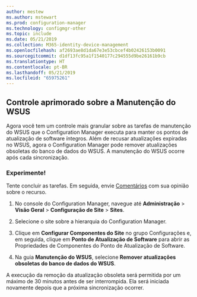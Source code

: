 ```yaml
---
author: mestew
ms.author: mstewart
ms.prod: configuration-manager
ms.technology: configmgr-other
ms.topic: include
ms.date: 05/21/2019
ms.collection: M365-identity-device-management
ms.openlocfilehash: af2693ae8d1da67e3e53cbcef4b02426153b0091
ms.sourcegitcommit: d1df13fc95a1f1540177c294555d9be26161b9cb
ms.translationtype: HT
ms.contentlocale: pt-BR
ms.lasthandoff: 05/21/2019
ms.locfileid: "65975261"
---
```

## <a name="improved-control-over-wsus-maintenance"></a>Controle aprimorado sobre a Manutenção do WSUS
<!--41101009-->

Agora você tem um controle mais granular sobre as tarefas de manutenção do WSUS que o Configuration Manager executa para manter os pontos de atualização de software íntegros. Além de recusar atualizações expiradas no WSUS, agora o Configuration Manager pode remover atualizações obsoletas do banco de dados do WSUS. A manutenção do WSUS ocorre após cada sincronização.


### <a name="try-it-out"></a>Experimente!

Tente concluir as tarefas. Em seguida, envie [Comentários](/sccm/core/understand/find-help#product-feedback) com sua opinião sobre o recurso.

1. No console do Configuration Manager, navegue até **Administração** > **Visão Geral** > **Configuração de Site** > **Sites**.

2. Selecione o site sobre a hierarquia do Configuration Manager.

3. Clique em **Configurar Componentes do Site** no grupo Configurações e, em seguida, clique em **Ponto de Atualização de Software** para abrir as Propriedades de Componentes do Ponto de Atualização de Software.

4. Na guia **Manutenção do WSUS**, selecione **Remover atualizações obsoletas do banco de dados do WSUS**.

A execução da remoção da atualização obsoleta será permitida por um máximo de 30 minutos antes de ser interrompida. Ela será iniciada novamente depois que a próxima sincronização ocorrer.  
